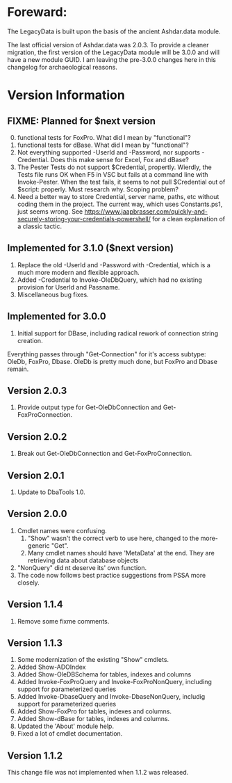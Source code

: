 # Foreward:
The LegacyData is built upon the basis of the ancient Ashdar.data module. 

The last official version of Ashdar.data was 2.0.3. To provide a cleaner migration, the first version of the LegacyData module will be 3.0.0 and will have a new module GUID. I am leaving the pre-3.0.0 changes here in this changelog for archaeological reasons.


# Version Information
## FIXME: Planned for $next version
0. functional tests for FoxPro. What did I mean by "functional"?
0. functional tests for dBase. What did I mean by "functional"?
0. Not everything supported -UserId and -Password, nor supports -Credential. Does this make sense for Excel, Fox and dBase?
0. The Pester Tests do not support $Credential, propertly. 
    Wierdly, the Tests file runs OK when F5 in VSC but fails at a command line with Invoke-Pester.
    When the test fails, it seems to not pull $Credential out of $script: properly. Must research why. Scoping problem?
0. Need a better way to store Credential, server name, paths, etc without coding them in the project. 
    The current way, which uses Constants.ps1, just seems wrong.
    See https://www.jaapbrasser.com/quickly-and-securely-storing-your-credentials-powershell/ for a clean explanation of a classic tactic.

## Implemented for 3.1.0 ($next version)
1. Replace the old -UserId and -Password with -Credential, which is a much more modern and flexible approach.
1. Added -Credential to Invoke-OleDbQuery, which had no existing provision for UserId and Passname.
1. Miscellaneous bug fixes.

## Implemented for 3.0.0
1. Initial support for DBase, including radical rework of connection string creation.

Everything passes through "Get-Connection" for it's access subtype: OleDb, FoxPro, Dbase.
OleDb is pretty much done, but FoxPro and Dbase remain.


## Version 2.0.3
1. Provide output type for Get-OleDbConnection and Get-FoxProConnection.

## Version 2.0.2
1. Break out Get-OleDbConnection and Get-FoxProConnection.

## Version 2.0.1
1. Update to DbaTools 1.0.

## Version 2.0.0
1. Cmdlet names were confusing.
    1. "Show" wasn't the correct verb to use here, changed to the more-generic "Get".
    2. Many cmdlet names should have 'MetaData' at the end. They are retrieving data about 
        database objects
3. "NonQuery" did nt deserve its' own function.
4. The code now follows best practice suggestions from PSSA more closely.

## Version 1.1.4
1. Remove some fixme comments.

## Version 1.1.3
1. Some modernization of the existing "Show" cmdlets.
2. Added Show-ADOIndex
3. Added Show-OleDBSchema for tables, indexes and columns
4. Added Invoke-FoxProQuery and Invoke-FoxProNonQuery, including support for parameterized queries 
4. Added Invoke-DbaseQuery and Invoke-DbaseNonQuery, includig support for parameterized queries
5. Added Show-FoxPro for tables, indexes and columns.
6. Added Show-dBase for tables, indexes and columns.
7. Updated the 'About' module help.
9. Fixed a lot of cmdlet documentation.


## Version 1.1.2
This change file was not implemented when 1.1.2 was released.

